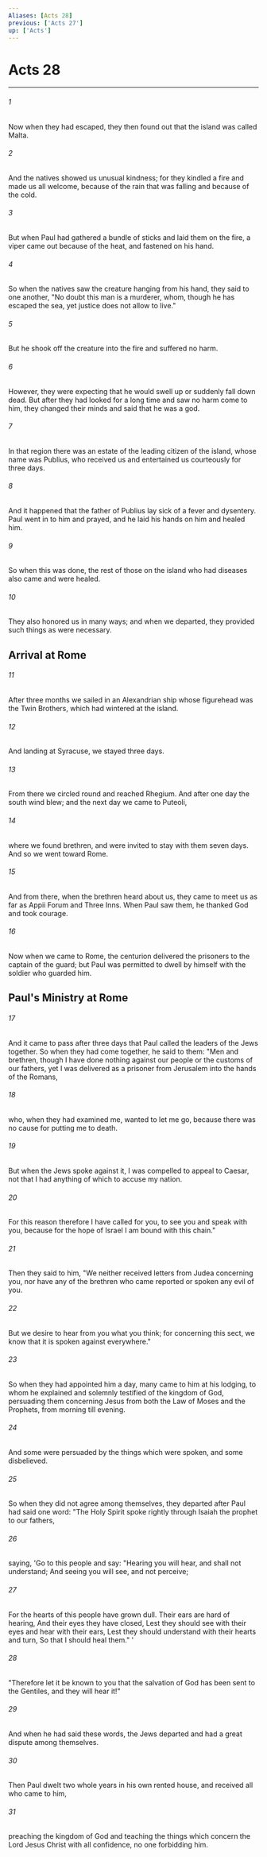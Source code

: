 ```yaml
---
Aliases: [Acts 28]
previous: ['Acts 27']
up: ['Acts']
---
```

# Acts 28

***


###### 1 
Now when they had escaped, they then found out that the island was called Malta. 

###### 2 
And the natives showed us unusual kindness; for they kindled a fire and made us all welcome, because of the rain that was falling and because of the cold. 

###### 3 
But when Paul had gathered a bundle of sticks and laid them on the fire, a viper came out because of the heat, and fastened on his hand. 

###### 4 
So when the natives saw the creature hanging from his hand, they said to one another, "No doubt this man is a murderer, whom, though he has escaped the sea, yet justice does not allow to live." 

###### 5 
But he shook off the creature into the fire and suffered no harm. 

###### 6 
However, they were expecting that he would swell up or suddenly fall down dead. But after they had looked for a long time and saw no harm come to him, they changed their minds and said that he was a god. 

###### 7 
In that region there was an estate of the leading citizen of the island, whose name was Publius, who received us and entertained us courteously for three days. 

###### 8 
And it happened that the father of Publius lay sick of a fever and dysentery. Paul went in to him and prayed, and he laid his hands on him and healed him. 

###### 9 
So when this was done, the rest of those on the island who had diseases also came and were healed. 

###### 10 
They also honored us in many ways; and when we departed, they provided such things as were necessary.

## Arrival at Rome 

###### 11 
After three months we sailed in an Alexandrian ship whose figurehead was the Twin Brothers, which had wintered at the island. 

###### 12 
And landing at Syracuse, we stayed three days. 

###### 13 
From there we circled round and reached Rhegium. And after one day the south wind blew; and the next day we came to Puteoli, 

###### 14 
where we found brethren, and were invited to stay with them seven days. And so we went toward Rome. 

###### 15 
And from there, when the brethren heard about us, they came to meet us as far as Appii Forum and Three Inns. When Paul saw them, he thanked God and took courage. 

###### 16 
Now when we came to Rome, the centurion delivered the prisoners to the captain of the guard; but Paul was permitted to dwell by himself with the soldier who guarded him.

## Paul's Ministry at Rome 

###### 17 
And it came to pass after three days that Paul called the leaders of the Jews together. So when they had come together, he said to them: "Men and brethren, though I have done nothing against our people or the customs of our fathers, yet I was delivered as a prisoner from Jerusalem into the hands of the Romans, 

###### 18 
who, when they had examined me, wanted to let me go, because there was no cause for putting me to death. 

###### 19 
But when the Jews spoke against it, I was compelled to appeal to Caesar, not that I had anything of which to accuse my nation. 

###### 20 
For this reason therefore I have called for you, to see you and speak with you, because for the hope of Israel I am bound with this chain." 

###### 21 
Then they said to him, "We neither received letters from Judea concerning you, nor have any of the brethren who came reported or spoken any evil of you. 

###### 22 
But we desire to hear from you what you think; for concerning this sect, we know that it is spoken against everywhere." 

###### 23 
So when they had appointed him a day, many came to him at his lodging, to whom he explained and solemnly testified of the kingdom of God, persuading them concerning Jesus from both the Law of Moses and the Prophets, from morning till evening. 

###### 24 
And some were persuaded by the things which were spoken, and some disbelieved. 

###### 25 
So when they did not agree among themselves, they departed after Paul had said one word: "The Holy Spirit spoke rightly through Isaiah the prophet to our fathers, 

###### 26 
saying, 'Go to this people and say: "Hearing you will hear, and shall not understand; And seeing you will see, and not perceive; 

###### 27 
For the hearts of this people have grown dull. Their ears are hard of hearing, And their eyes they have closed, Lest they should see with their eyes and hear with their ears, Lest they should understand with their hearts and turn, So that I should heal them." ' 

###### 28 
"Therefore let it be known to you that the salvation of God has been sent to the Gentiles, and they will hear it!" 

###### 29 
And when he had said these words, the Jews departed and had a great dispute among themselves. 

###### 30 
Then Paul dwelt two whole years in his own rented house, and received all who came to him, 

###### 31 
preaching the kingdom of God and teaching the things which concern the Lord Jesus Christ with all confidence, no one forbidding him.
